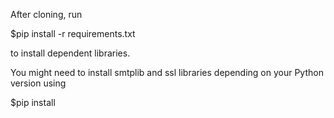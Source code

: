 After cloning, run

$pip install -r requirements.txt

to install dependent libraries.

You might need to install smtplib and ssl libraries depending on your Python version using 

$pip install <package> 
